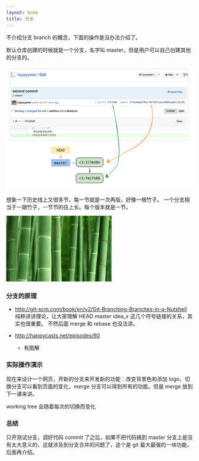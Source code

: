 ```yaml
---
layout: book
title: 分支
---
```


不介绍分支 branch 的概念，下面的操作是没办法介绍了。

默认仓库创建的时候就是一个分支，名字叫 master，但是用户可以自己创建其他的分支的。

![](images/branch/branch_master.png)



想象一下历史线上又很多节，每一节就是一次再版，好像一根竹子。 一个分支相当于一跟竹子，一节节的往上长。每个版本就是一节。

![](images/branch/bamboo.jpeg)

### 分支的原理


- http://git-scm.com/book/en/v2/Git-Branching-Branches-in-a-Nutshell
纯粹讲讲理论，让大家理解 HEAD master idea_x 这几个符号链接的关系，其实也很重要。
不然后面 merge 和 rebase 也没法讲。

- http://happycasts.net/episodes/60
  - 有图解


### 实际操作演示

现在来设计一个网页，开新的分支来开发新的功能：改变背景色和添加 logo，切换分支可以看到页面的变化，merge 分支可以得到所有的功能。但是 merge 放到下一课来讲。

working tree 会随着每次的切换而变化
<!-- 录视频的时候可以用 scoot schcon 演讲时候用的那个 html 的例子 -->
### 总结

只开测试分支，调好代码 commit 了之后，如果不把代码搞到 master 分支上是没有太大意义的，这就涉及到分支合并的问题了，这个是 git 最大最强的一块功能，后面再介绍。